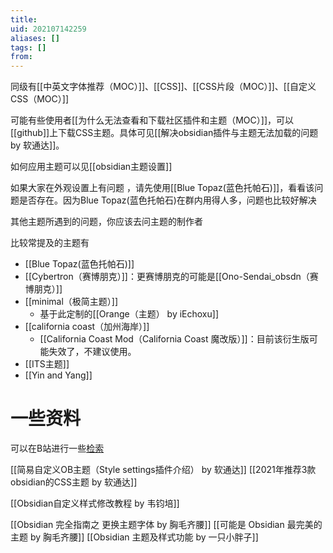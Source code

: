 ```yaml
---
title: 
uid: 202107142259
aliases: []
tags: []
from: 
---
```

同级有[[中英文字体推荐（MOC）]]、[[CSS]]、[[CSS片段（MOC）]]、[[自定义CSS（MOC）]]


可能有些使用者[[为什么无法查看和下载社区插件和主题（MOC）]]，可以[[github]]上下载CSS主题。具体可见[[解决obsidian插件与主题无法加载的问题 by 软通达]]。

如何应用主题可以见[[obsidian主题设置]]

如果大家在外观设置上有问题 ，请先使用[[Blue Topaz(蓝色托帕石)]]，看看该问题是否存在。因为Blue Topaz(蓝色托帕石)在群内用得人多，问题也比较好解决


其他主题所遇到的问题，你应该去问主题的制作者

比较常提及的主题有
- [[Blue Topaz(蓝色托帕石)]]
- [[Cybertron（赛博朋克）]]：更赛博朋克的可能是[[Ono-Sendai_obsdn（赛博朋克）]]
- [[minimal（极简主题）]]
	- 基于此定制的[[Orange（主题） by iEchoxu]]
- [[california coast（加州海岸）]]
	- [[California Coast Mod（California Coast 魔改版）]]：目前该衍生版可能失效了，不建议使用。
- [[ITS主题]]
- [[Yin and Yang]]
# 一些资料
可以在B站进行一些[检索](https://search.bilibili.com/all?keyword=obsidian%20css&from_source=web_search)

[[简易自定义OB主题（Style settings插件介绍） by 软通达]]
[[2021年推荐3款obsidian的CSS主题 by 软通达]]

[[Obsidian自定义样式修改教程 by 韦钧培]]

[[Obsidian 完全指南之 更换主题字体 by 胸毛齐腰]]
[[可能是 Obsidian 最完美的主题 by 胸毛齐腰]]
[[Obsidian 主题及样式功能 by 一只小胖子]]
